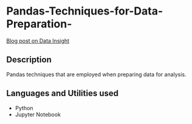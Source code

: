 # Pandas-Techniques-for-Data-Preparation-

[Blog post on Data Insight](https://www.datainsightonline.com/post/pandas-techniques-for-data-manipulation-in-python-10)

## Description
Pandas techniques that are employed when preparing data for analysis.

## Languages and Utilities used

* Python
* Jupyter Notebook
